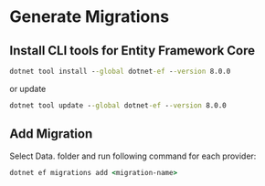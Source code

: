# Generate Migrations

## Install CLI tools for Entity Framework Core
```cmd
dotnet tool install --global dotnet-ef --version 8.0.0
```

or update

```cmd
dotnet tool update --global dotnet-ef --version 8.0.0
```

## Add Migration
Select Data.<Provider> folder and run following command for each provider:

```cmd
dotnet ef migrations add <migration-name>
```
